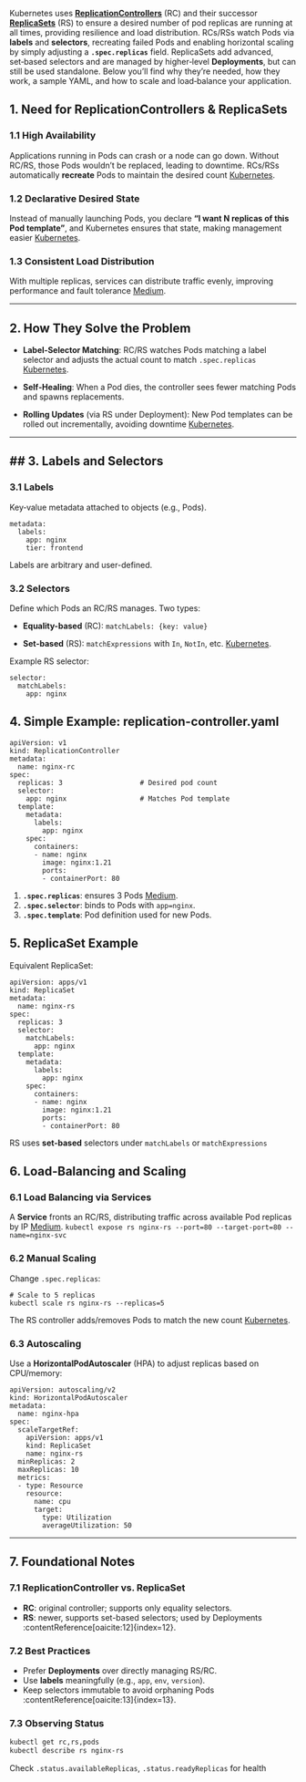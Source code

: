 Kubernetes uses [**ReplicationControllers**](https://kubernetes.io/docs/concepts/workloads/controllers/replicationcontroller/) (RC) and their successor [**ReplicaSets**](https://kubernetes.io/docs/concepts/workloads/controllers/replicaset/) (RS) to ensure a desired number of pod replicas are running at all times, providing resilience and load distribution. RCs/RSs watch Pods via **labels** and **selectors**, recreating failed Pods and enabling horizontal scaling by simply adjusting a **`.spec.replicas`** field. ReplicaSets add advanced, set‑based selectors and are managed by higher‑level **Deployments**, but can still be used standalone. Below you’ll find why they’re needed, how they work, a sample YAML, and how to scale and load‑balance your application.

## 1. Need for ReplicationControllers & ReplicaSets

### 1.1 High Availability

Applications running in Pods can crash or a node can go down. Without RC/RS, those Pods wouldn’t be replaced, leading to downtime. RCs/RSs automatically **recreate** Pods to maintain the desired count [Kubernetes](https://kubernetes.io/docs/concepts/workloads/controllers/replicationcontroller/?utm_source=chatgpt.com).

### 1.2 Declarative Desired State

Instead of manually launching Pods, you declare **“I want N replicas of this Pod template”**, and Kubernetes ensures that state, making management easier [Kubernetes](https://kubernetes.io/docs/concepts/workloads/controllers/replicaset/?utm_source=chatgpt.com).

### 1.3 Consistent Load Distribution

With multiple replicas, services can distribute traffic evenly, improving performance and fault tolerance [Medium](https://medium.com/%40vigneshdayalan/achieving-high-availability-with-kubernetes-meet-replication-controllers-and-replicasets-1941e38cf057?utm_source=chatgpt.com).

---

## 2. How They Solve the Problem

- **Label‑Selector Matching**: RC/RS watches Pods matching a label selector and adjusts the actual count to match `.spec.replicas` [Kubernetes](https://kubernetes.io/docs/concepts/workloads/controllers/replicaset/?utm_source=chatgpt.com).
    
- **Self‑Healing**: When a Pod dies, the controller sees fewer matching Pods and spawns replacements.
    
- **Rolling Updates** (via RS under Deployment): New Pod templates can be rolled out incrementally, avoiding downtime [Kubernetes](https://kubernetes.io/docs/concepts/workloads/controllers/deployment/?utm_source=chatgpt.com).

---

## ## 3. Labels and Selectors

### 3.1 Labels

Key‑value metadata attached to objects (e.g., Pods).
```
metadata:
  labels:
    app: nginx
    tier: frontend
```
Labels are arbitrary and user-defined.
### 3.2 Selectors

Define which Pods an RC/RS manages. Two types:

- **Equality-based** (RC): `matchLabels: {key: value}`
    
- **Set-based** (RS): `matchExpressions` with `In`, `NotIn`, etc. [Kubernetes](https://kubernetes.io/docs/concepts/workloads/controllers/replicaset/?utm_source=chatgpt.com).

Example RS selector:
```
selector:
  matchLabels:
    app: nginx
```
##  4. Simple Example: replication-controller.yaml
```
apiVersion: v1
kind: ReplicationController
metadata:
  name: nginx-rc
spec:
  replicas: 3                   # Desired pod count
  selector:
    app: nginx                  # Matches Pod template
  template:
    metadata:
      labels:
        app: nginx
    spec:
      containers:
      - name: nginx
        image: nginx:1.21
        ports:
        - containerPort: 80
```
1.  **`.spec.replicas`**: ensures 3 Pods [Medium](https://nethminiromina.medium.com/kubernetes-for-beginners-part-03-8142c75976e2?utm_source=chatgpt.com).
2. **`.spec.selector`**: binds to Pods with `app=nginx`.
3. **`.spec.template`**: Pod definition used for new Pods.

## 5. ReplicaSet Example
Equivalent ReplicaSet:
```
apiVersion: apps/v1
kind: ReplicaSet
metadata:
  name: nginx-rs
spec:
  replicas: 3
  selector:
    matchLabels:
      app: nginx
  template:
    metadata:
      labels:
        app: nginx
    spec:
      containers:
      - name: nginx
        image: nginx:1.21
        ports:
        - containerPort: 80
```
RS uses **set-based** selectors under `matchLabels` or `matchExpressions`

## 6. Load‑Balancing and Scaling
### 6.1 Load Balancing via Services

A **Service** fronts an RC/RS, distributing traffic across available Pod replicas by IP [Medium](https://medium.com/%40vigneshdayalan/achieving-high-availability-with-kubernetes-meet-replication-controllers-and-replicasets-1941e38cf057?utm_source=chatgpt.com).
`kubectl expose rs nginx-rs --port=80 --target-port=80 --name=nginx-svc`
### 6.2 Manual Scaling

Change `.spec.replicas`:
```
# Scale to 5 replicas
kubectl scale rs nginx-rs --replicas=5
```
The RS controller adds/removes Pods to match the new count [Kubernetes](https://kubernetes.io/docs/concepts/workloads/controllers/replicaset/?utm_source=chatgpt.com).

### 6.3 Autoscaling

Use a **HorizontalPodAutoscaler** (HPA) to adjust replicas based on CPU/memory:
```
apiVersion: autoscaling/v2
kind: HorizontalPodAutoscaler
metadata:
  name: nginx-hpa
spec:
  scaleTargetRef:
    apiVersion: apps/v1
    kind: ReplicaSet
    name: nginx-rs
  minReplicas: 2
  maxReplicas: 10
  metrics:
  - type: Resource
    resource:
      name: cpu
      target:
        type: Utilization
        averageUtilization: 50
```

---

## 7. Foundational Notes

### 7.1 ReplicationController vs. ReplicaSet  
- **RC**: original controller; supports only equality selectors.  
- **RS**: newer, supports set-based selectors; used by Deployments :contentReference[oaicite:12]{index=12}.

### 7.2 Best Practices  
- Prefer **Deployments** over directly managing RS/RC.  
- Use **labels** meaningfully (e.g., `app`, `env`, `version`).  
- Keep selectors immutable to avoid orphaning Pods :contentReference[oaicite:13]{index=13}.

### 7.3 Observing Status  
```bash
kubectl get rc,rs,pods
kubectl describe rs nginx-rs
```
Check `.status.availableReplicas`, `.status.readyReplicas` for health